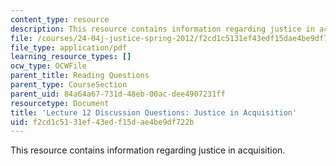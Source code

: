 ```yaml
---
content_type: resource
description: This resource contains information regarding justice in acquisition.
file: /courses/24-04j-justice-spring-2012/f2cd1c5131ef43edf15dae4be9df722b_MIT24_04JS12_disc12.pdf
file_type: application/pdf
learning_resource_types: []
ocw_type: OCWFile
parent_title: Reading Questions
parent_type: CourseSection
parent_uid: 84a64a67-731d-48eb-00ac-dee4907231ff
resourcetype: Document
title: 'Lecture 12 Discussion Questions: Justice in Acquisition'
uid: f2cd1c51-31ef-43ed-f15d-ae4be9df722b
---
```

This resource contains information regarding justice in acquisition.

